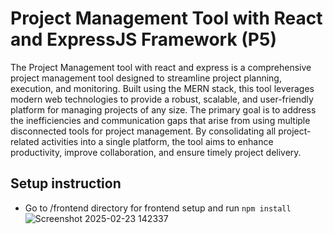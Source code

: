 # Project Management Tool with React and ExpressJS Framework (P5)
The Project Management tool with react and express is a comprehensive project management tool designed to streamline project planning, execution, and monitoring. Built using the MERN stack, this tool leverages modern web technologies to provide a robust, scalable, and user-friendly platform for managing projects of any size. The primary goal is to address the inefficiencies and communication gaps that arise from using multiple disconnected tools for project management. By consolidating all project-related activities into a single platform, the tool aims to enhance productivity, improve collaboration, and ensure timely project delivery.

## Setup instruction

  - Go to /frontend directory for frontend setup and run `npm install`
![Screenshot 2025-02-23 142337](https://github.com/user-attachments/assets/747b0ce4-dacb-4ee6-a9cc-8538e18516fa)
